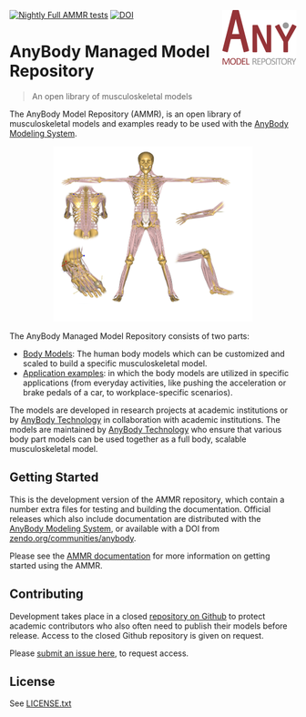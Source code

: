 [![Nightly Full AMMR tests](https://github.com/AnyBody/ammr/workflows/Nightly%20Full%20AMMR%20tests/badge.svg)](https://github.com/AnyBody/ammr/actions?query=workflow%3A%22Nightly+Full+AMMR+tests%22+branch%3Amaster) [![DOI](https://zenodo.org/badge/DOI/10.5281/zenodo.1251306.svg)](https://doi.org/10.5281/zenodo.1251306)<img src="_static/AMMR_Logo2.png" align="right" />

# AnyBody Managed Model Repository 
> An open library of musculoskeletal models


The AnyBody Model Repository (AMMR), is an open library of musculoskeletal
models and examples ready to be used with the [AnyBody Modeling
System](https://www.anybodytech.com/software/ams/).

<p align="center">
  <img src = "https://github.com/AnyBody/ammr/blob/master/Docs/_static/ammr_bodyparts.png" width=350>
</p>

The AnyBody Managed Model Repository consists of two parts:

* [Body Models](https://anyscript.org/ammr-doc/body/models.html): The human body
  models which can be customized and scaled to build a specific musculoskeletal
  model.
* [Application examples](https://anyscript.org/ammr-doc/auto_examples/index.html):
  in which the body models are utilized in specific applications (from everyday
  activities, like pushing the acceleration or brake pedals of a car, to
  workplace-specific scenarios).

The models are developed in research projects at academic institutions or by
[AnyBody Technology](https://www.anybodytech.com) in collaboration with academic
institutions. The models are maintained by [AnyBody
Technology](https://www.anybodytech.com) who ensure that various body part models
can be used together as a full body, scalable musculoskeletal model.


## Getting Started

This is the development version of the AMMR repository, which contain a number
extra files for testing and building the documentation. Official releases which
also include documentation are distributed with the [AnyBody Modeling
System](https://www.anybodytech.com/software/anybodymodelingsystem/), or available with a DOI from
[zendo.org/communities/anybody](https://zenodo.org/communities/anybody/). 

Please see the [AMMR documentation](https://anyscript.org/ammr-doc/beta) for more
information on getting started using the AMMR.

## Contributing

Development takes place in a closed [repository on
Github](https://github.com/anybody/ammr) to protect academic contributors
who also often need to publish their models before release. Access to the closed
Github repository is given on request. 

Please [submit an issue here](https://github.com/AnyBody/ammr-doc/issues), to request access. 

<!---
A [public mirror](https://gihub.com/anybody/ammr) exists on GitHub in which the
[main development
branch](https://github.com/AnyBody-Research-Group/AMMR/commits/master) is
available. Pull request are very welcome on GitHub.
--->

## License

See [LICENSE.txt](../LICENSE.txt)
